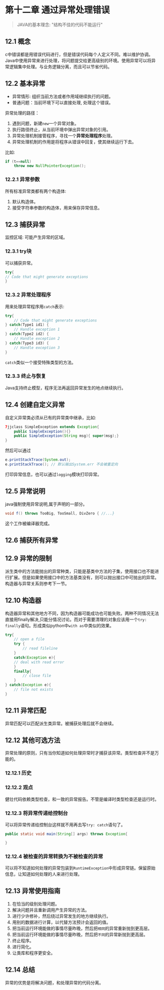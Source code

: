 # 第十二章 通过异常处理错误

>  JAVA的基本理念: "结构不佳的代码不能运行"

## 12.1 概念 
c中错误都是用错误代码进行，但是错误代码每个人定义不同。难以维护协调。Java中使用异常来进行处理，将问题提交给更高级别的环境。使用异常可以将异常逻辑集中处理。与业务逻辑分离，而且可以节省代码。

## 12.2 基本异常
- 异常情形: 组织当前方法或者作用域继续执行的问题。
- 普通问题：当前环境下可以直接处理, 处理这个错误。

异常处理的路径：
1. 遇到问题，新建`new`一个异常对象。
2. 执行路径终止，从当前环境中弹出异常对象的引用。
3. 异常处理机制接管程序，寻找一个**异常处理程序**处理。
4. 异常处理机制的作用是将程序从错误中回复，使其继续运行下去。

比如:
```java
if (t==null)
    throw new NullPointerException();
```
### 12.2.1 异常参数

所有标准异常类都有两个构造体:
1. 默认构造体。
2. 接受字符串参数的构造体，用来保存异常信息。

## 12.3 捕获异常

监控区域: 可能产生异常的区域。
### 12.3.1 try块

可以捕获异常。
```java
try{
// Code that might generate exceptions
}
```

### 12.3.2 异常处理程序
用来处理异常程序用`catch`表示:
```java
try{
    // Code that might generate exceptions
} catch(Type1 id1) {
    // Handle exception 1
} catch(Type2 id2) {
    // Handle exception 2
} catch(Type3 id3) {
    // Handle exception 3
}
```
`catch`类似一个接受特殊类型的方法。

### 12.3.3 终止与恢复

Java支持终止模型，程序无法再返回异常发生的地点继续执行。

## 12.4 创建自定义异常

自定义异常类必须从已有的异常类中继承，比如: 
```java
7jjclass SimpleException extends Exception{
    public SimpleException(){}
    public SimpleException(String msg){ super(msg);}
}
```
然后可以通过
```java
e.printStackTrace(System.out);
e.printStackTrace(); // 默认输出System.err 不会被重定向
```

打印异常信息，也可以通过`logging`模块打印异常。

## 12.5 异常说明
java强制使用异常说明,属于声明的一部分。
```java
void f() throws TooBig, TooSmall, DivZero { //...}
```
这个工作被编译器完成。

## 12.6 捕获所有异常


## 12.9 异常的限制
派生类中的方法能抛出的异常种类，只能是基类中方法的子集，使用接口也不能进行扩展。但是如果使用接口中的方法基类没有，则可以抛出接口中可抛出的异常。构造器与异常关系则参考下一节。

## 12.10 构造器
构造器异常和其他地方不同，因为构造器可能成功也可能失败。两种不同情况无法直接用finally解决,只能分情况讨论。而对于需要清理的对象应该用一个`try: finally`语句。形成类似python中`with as`中类似的效果。
```java
try{
    // open a file
    try {
        // read fileline
    }
    catch(Exception e){
    // deal with read error
    }
    finally{
        // close file
    }
} catch(Exception e){
    // file not exists   
}
```

## 12.11 异常匹配
异常匹配可以匹配派生类异常。被捕获处理后就不会继续。

## 12.12 其他可选方法
异常处理的原则，只有当你知道如何处理异常时才捕获该异常。类型检查并不是万能的。

### 12.12.1 历史

### 12.12.2 观点
健壮代码依赖类型检查，和一致的异常报告。不管是编译时类型检查还是运行时。

### 12.12.3 将异常传递给控制台
可以将异常传递给控制台这样就不用再去写`try: catch`语句了。
```java
public static void main(String[] args) throws Exception{

}
```

### 12.12.4 被检查的异常转换为不被检查的异常
可以将不知道如何处理的异常包装到`RuntimeException`中形成异常链。保留原始信息，让知道如何处理的人来进行处理。

## 12.13 异常使用指南

1. 在恰当的级别处理问题。
2. 解决问题并且重新调用产生异常的方法。
3. 进行少许修补，然后绕过异常发生的地方继续执行。
4. 用别的数据进行计算，以代替方法预计会返回的值。
5. 把当前运行环境能做的事情尽量昨晚，然后把`相同`的异常重新抛到更高层。
6. 把当前运行环境能做的事情尽量昨晚，然后把`不同`的异常新抛到更高层。
7. 终止程序。
8. 进行简化。
9. 让类库和程序更安全。

## 12.14 总结
异常的优势是将解决问题，和处理异常的代码分离。


